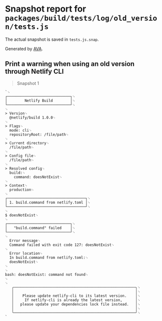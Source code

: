 # Snapshot report for `packages/build/tests/log/old_version/tests.js`

The actual snapshot is saved in `tests.js.snap`.

Generated by [AVA](https://ava.li).

## Print a warning when using an old version through Netlify CLI

> Snapshot 1

    `␊
    ┌─────────────────────────────┐␊
    │        Netlify Build        │␊
    └─────────────────────────────┘␊
    ␊
    > Version␊
      @netlify/build 1.0.0␊
    ␊
    > Flags␊
      mode: cli␊
      repositoryRoot: /file/path␊
    ␊
    > Current directory␊
      /file/path␊
    ␊
    > Config file␊
      /file/path␊
    ␊
    > Resolved config␊
      build:␊
        command: doesNotExist␊
    ␊
    > Context␊
      production␊
    ␊
    ┌────────────────────────────────────┐␊
    │ 1. build.command from netlify.toml │␊
    └────────────────────────────────────┘␊
    ␊
    $ doesNotExist␊
    ␊
    ┌─────────────────────────────┐␊
    │   "build.command" failed    │␊
    └─────────────────────────────┘␊
    ␊
      Error message␊
      Command failed with exit code 127: doesNotExist␊
    ␊
      Error location␊
      In build.command from netlify.toml:␊
      doesNotExist␊
    ␊
    ␊
    bash: doesNotExist: command not found␊
    ␊
    ␊
       ╭────────────────────────────────────────────────────────╮␊
       │                                                        │␊
       │    Please update netlify-cli to its latest version.    │␊
       │     If netlify-cli is already the latest version,      │␊
       │   please update your dependencies lock file instead.   │␊
       │                                                        │␊
       ╰────────────────────────────────────────────────────────╯␊
    `
